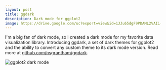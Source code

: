 ```yaml
---
layout: post
title: ggdark
description: Dark mode for ggplot2
image: https://drive.google.com/uc?export=view&id=1JJu65dgF9PDAML2VAIi-94TvhGZnk1iX
---
```


I'm a big fan of dark mode, so I created a dark mode for my favorite data visualization library. Introducing ggdark, a set of dark themes for ggplot2 and the ability to convert any custom theme to its dark mode version. Read more at [github.com/nsgrantham/ggdark](http://github.com/nsgrantham/ggdark).

![ggplot2 dark mode](https://github.com/nsgrantham/ggdark/blob/master/man/figures/dark-gray-1.png?raw=true)